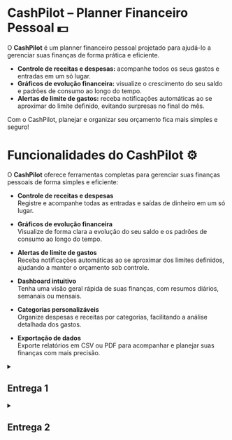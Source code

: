 # CashPilot – Planner Financeiro Pessoal 💵

O **CashPilot** é um planner financeiro pessoal projetado para ajudá-lo a gerenciar suas finanças de forma prática e eficiente.  

- **Controle de receitas e despesas:** acompanhe todos os seus gastos e entradas em um só lugar.  
- **Gráficos de evolução financeira:** visualize o crescimento do seu saldo e padrões de consumo ao longo do tempo.  
- **Alertas de limite de gastos:** receba notificações automáticas ao se aproximar do limite definido, evitando surpresas no final do mês.  

Com o CashPilot, planejar e organizar seu orçamento fica mais simples e seguro!

# Funcionalidades do CashPilot ⚙️

O **CashPilot** oferece ferramentas completas para gerenciar suas finanças pessoais de forma simples e eficiente:

- **Controle de receitas e despesas**  
  Registre e acompanhe todas as entradas e saídas de dinheiro em um só lugar.

- **Gráficos de evolução financeira**  
  Visualize de forma clara a evolução do seu saldo e os padrões de consumo ao longo do tempo.

- **Alertas de limite de gastos**  
  Receba notificações automáticas ao se aproximar dos limites definidos, ajudando a manter o orçamento sob controle.

- **Dashboard intuitivo**  
  Tenha uma visão geral rápida de suas finanças, com resumos diários, semanais ou mensais.

- **Categorias personalizáveis**  
  Organize despesas e receitas por categorias, facilitando a análise detalhada dos gastos.

- **Exportação de dados**  
  Exporte relatórios em CSV ou PDF para acompanhar e planejar suas finanças com mais precisão.



<details>
  <summary><h2><strong>Entrega 1</strong></h2></summary>
  <br>
  
  O objetivo desta primeira entrega é apresentar um vislumbre das fases iniciais do projeto CashPilot. Demonstramos parte de suas funcionalidades e os caminhos de evolução, já que aprimorar a experiência do usuário será fundamental para o desenvolvimento do site. Essa base servirá como ponto de partida para a evolução do nosso trabalho, permitindo ajustes e novas implementações nas próximas etapas.
  <br>
  <br>
  <p align="center">
   <a href="https://cesarfds.atlassian.net/jira/software/projects/SCRUM/boards/1">
      <img src="https://img.shields.io/badge/JIRA-0052CC?style=for-the-badge&logo=jira&logoColor=white" />
    </a>
    <a href="https://youtu.be/O7G3wPW-HjM?si=md9pXXGCMA7W5p4t">
      <img src="https://img.shields.io/badge/Screencast-FF0000?style=for-the-badge&logo=youtube&logoColor=white" />
    </a>
    <a href="https://www.figma.com/design/5iTcOj2skLUvP1pFgdR35E/FDS?node-id=0-1&p=f&t=iT2JsHCikoR84sHs-0">
      <img src="https://img.shields.io/badge/FIGMA%20-purple?style=for-the-badge&logo=figma&logoColor=white" />
    </a>
    <a href="https://docs.google.com/document/d/1jlijs0xrzeV-NPM4gUgBaVw4Q3xnFqAh9eT5GulHkhc/edit?usp=sharing">
      <img src="https://img.shields.io/badge/Histórias-blue?style=for-the-badge&logo=google-docs&logoColor=white" />
    </a>
</a>
    
  </p>

  ### Quadro
  ![Quadro no Jira mostrando as histórias em prototipação](fotos_do_readme/y.png)
  ![Quadro no Jira mostrando as histórias adicionais em prototipação](fotos_do_readme/x.png)
  

  ### Backlog
  ![Tela do backlog no Jira com as histórias de usuário organizadas por sprint](fotos_do_readme/image.png)

</details>


<details>
  <summary><h2><strong>Entrega 2</strong></h2></summary>
  <br>
  

  <br>
  <br>
  <p align="center">
    
  <a href="">
      <img src="https://img.shields.io/badge/Screencast-FF0000?style=for-the-badge&logo=youtube&logoColor=white" />
  </a>
    
  <a href="https://cesarfds.atlassian.net/jira/software/projects/SCRUM/boards/1">
    <img src="https://img.shields.io/badge/JIRA-0052CC?style=for-the-badge&logo=jira&logoColor=white" />
  </a>


  ### Relato da programação em par 
  Dupla: Bernardo e André Borges:
  A programação em dupla foi feita da seguinte maneira, Bernardo começava a fazer o código enquando André tentava perceber algum possível erro. André também ficava comentando possíveis melhorias e relatava pontos com uma ótica diferente acerca do código.

  menbros: Luiz Mariz, Bernardo, André, Vinicios, Júlio 
  nos em cojunto desenvolvemos a parte do backend para as paginas de login e logout, de forma que bernardo e luiz maris escreveram o codigo enquanto os outros assumiram a função de corretores do código e proporam comentarios de melhorias.


  

    
  </p>


  

 
  

</details>




